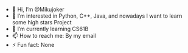 - 👋 Hi, I’m @Mikujoker
- 👀 I’m interested in Python, C++, Java, and nowadays I want to learn some high stars Project
- 🌱 I’m currently learning CS61B
- 📫 How to reach me: By my email
- ⚡ Fun fact: None

<!---
Mikujoker/Mikujoker is a ✨ special ✨ repository because its `README.md` (this file) appears on your GitHub profile.
You can click the Preview link to take a look at your changes.
--->
